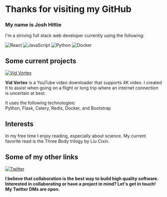 <h1>Thanks for visiting my GitHub</h1>

<h3>My name is Josh Hittie</h3>

<p>I'm a striving full stack web developer currently using the following:</p>
<p>
  <img alt="React" src="https://img.shields.io/badge/React-%23087ea4?style=for-the-badge&logo=react&logoColor=white" />
  <img alt="JavaScript" src="https://img.shields.io/badge/JavaScript-F7DF1E.svg?style=for-the-badge&logo=JavaScript&logoColor=black" />
  <img alt="Python" src="https://img.shields.io/badge/Python-blue?style=for-the-badge&logo=python&logoColor=white" />
  <img alt="Docker" src="https://img.shields.io/badge/Docker-white?style=for-the-badge&logo=docker&logoColor=%231d63ed" />
</p>

<h2>Some current projects</h2>
<div>
  <a href="https://vidvortex.com" target="_blank">
    <img alt="Vid Vortex" src="https://img.shields.io/badge/Vid_Vortex-%23f6a958?style=for-the-badge&logo=data%3Aimage%2Fpng%3Bbase64%2CiVBORw0KGgoAAAANSUhEUgAAABAAAAAQCAQAAAC1%2BjfqAAABKklEQVQYGQXBO0tbARgA0BNorqBDCZIu7S%2FwMRlahOBYLNpFBcFVf0BxF%2BxWCg2JpimKwdLBrS46CInODoLIVUqok48MfQlJtoZ%2BPQeAcRWXenoulY0BAANq%2Bj6akJN3LvRVJQADToRwbwrMCX8cOpYAn7Q03Ag9k8gJLY98tQnjfhsGr9xoSQwKX5D3wyhl6wCeapv1XJgGR0pcKZq0bteORSve%2BOwAvPRPSseZEFI1G97ZUDckY0lX6NARHszjsT1V722ruxbCqQ5X%2BqaQ0VS3atmCmi1rCopSyg7Aa6FgRtszAG%2BVGPNTHnvCoMQ3d2ZlMOyXEajal3Ut5PBCV2g78V0FSDQdehDmQNGtEBqyAIlNfeHCEzkFVX9VZAGAUSWprq7UByMA%2FwFG03DZy3TKIQAAAABJRU5ErkJggg%3D%3D&logoColor=black" />
  </a>
  <p><b>Vid Vortex</b> is a YouTube video downloader that supports 4K video. I created it to assist when going on a flight or long trip where an internet connection is uncertain at best.</p>
  <span>It uses the following technologies: </span>
  <br>
  <span>Python, Flask, Celery, Redis, Docker, and Bootstrap</span>
</div>

<h2>Interests</h2>
<p>In my free time I enjoy reading, especially about science. My current favorite read is the Three Body trilogy by Liu Cixin.</p>

<h2>Some of my other links</h2>
<p>
  <a href="https://twitter.com/joshh20" target="_blank">
    <img alt="Twitter" src="https://img.shields.io/badge/twitter-%231DA1F2.svg?&style=for-the-badge&logo=twitter&logoColor=white" />
  </a>
</p>

<b>I believe that collaboration is the best way to build high quality software. Interested in collaborating or have a project in mind? Let's get in touch! My Twitter DMs are open.</b>
